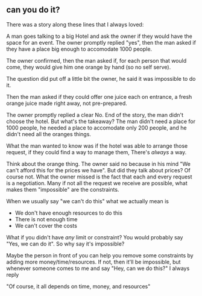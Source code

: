 ## can you do it?

There was a story along these lines that I always loved:

A man goes talking to a big Hotel and ask the owner if they would have the space for an event.
The owner promptly replied "yes", then the man asked if they have a place big enough to accomodate 1000 people. 

The owner confirmed, then the man asked if, for each person that would come, they would give him one orange by hand (so no self serve).

The question did put off a little bit the owner, he said it was impossible to do it.

Then the man asked if they could offer one juice each on entrance, a fresh orange juice made right away, not pre-prepared.

The owner promptly replied a clear No.
End of the story, the man didn't choose the hotel. But what's the takeaway? 
The man didn't need a place for 1000 people, he needed a place to accomodate only 200 people, and he didn't need all the oranges things.

What the man wanted to know was if the hotel was able to arrange those request, if they could find a way to manage them, 
There's _always_ a way. 

Think about the orange thing.
The owner said no because in his mind "We can't afford this for the prices we have".
But did they talk about prices? Of course not.
What the owner missed is the fact that each and every request is a negotiation. Many if not all the request we receive are possible, what makes them "impossible" are the constraints.

When we usually say "we can't do this" what we actually mean is

* We don't have enough resources to do this
* There is not enough time
* We can't cover the costs 

What if you didn't have _any_ limit or constraint? You would probably say "Yes, we can do it".
So why say it's impossible? 

Maybe the person in front of you can help you remove some constraints by adding more money/time/resources. If not, then it'll be impossible, but whenever someone comes to me and say "Hey, can we do this?" I always reply

"Of course, it all depends on time, money, and resources"
